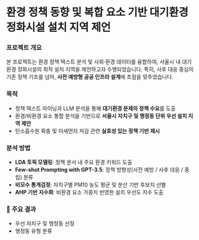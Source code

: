# 환경 정책 동향 및 복합 요소 기반 대기환경 정화시설 설치 지역 제언

### 프로젝트 개요
본 프로젝트는 환경 정책 텍스트 분석 및 사회·환경 데이터를 융합하여, 서울시 내 대기환경 정화시설의 최적 설치 지역을 제언하고자 수행되었습니다. 특히, 사후 대응 중심의 기존 정책 기조를 넘어, **사전 예방형 공공 인프라 설계**에 초점을 맞추었습니다.

### 목적
- 정책 텍스트 마이닝과 LLM 분석을 통해 **대기환경 문제의 정책 수요**를 도출
- 환경/비환경 요소 통합 분석을 기반으로 **서울시 자치구 및 행정동 단위 우선 설치 지역 제안**
- 탄소흡수원 확충 및 미세먼지 저감 관련 **실효성 있는 정책 기반 제시**

### 분석 방법

- **LDA 토픽 모델링**: 정책 문서 내 주요 환경 키워드 도출
- **Few-shot Prompting with GPT-3.5**: 정책 방향성(사전 예방 / 사후 대응 / 중립) 분류
- **비모수 통계검정**: 자치구별 PM10 농도 평균 및 분산 기반 후보지 선별
- **AHP 기반 지수화**: 비환경 요소 가중치 반영한 설치 우선도 지수 도출

### 🧪 주요 결과

- 우선 자치구 및 행정동 선정
- 행정동 유형 분류
